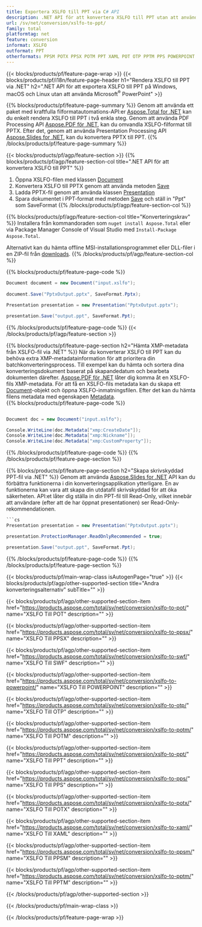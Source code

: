 ```yaml
---
title: Exportera XSLFO till PPT via C# API
description: .NET API för att konvertera XSLFO till PPT utan att använda Microsoft Word
url: /sv/net/conversion/xslfo-to-ppt/
family: total
platformtag: net
feature: conversion
informat: XSLFO
outformat: PPT
otherformats: PPSM POTX PPSX POTM PPT XAML POT OTP PPTM PPS POWERPOINT SWF
---
```

{{< blocks/products/pf/feature-page-wrap >}}
{{< blocks/products/pf/i18n/feature-page-header h1="Rendera XSLFO till PPT via .NET" h2=".NET API för att exportera XSLFO till PPT på Windows, macOS och Linux utan att använda Microsoft<sup>&reg;</sup> PowerPoint" >}}

{{% blocks/products/pf/feature-page-summary %}}
Genom att använda ett paket med kraftfulla filformatautomations-API:er [Aspose.Total for .NET](https://products.aspose.com/total/net/) kan du enkelt rendera XSLFO till PPT i två enkla steg. Genom att använda PDF Processing API [Aspose.PDF för .NET](https://products.aspose.com/pdf/net/), kan du omvandla XSLFO-filformat till PPTX. Efter det, genom att använda Presentation Processing API [Aspose.Slides for .NET](https://products.aspose.com/slides/net/), kan du konvertera PPTX till PPT.
{{% /blocks/products/pf/feature-page-summary  %}}

{{< blocks/products/pf/agp/feature-section >}}
{{% blocks/products/pf/agp/feature-section-col title=".NET API för att konvertera XSLFO till PPT" %}}
1. Öppna XSLFO-filen med klassen [Document](https://apireference.aspose.com/pdf/net/aspose.pdf/document)
2. Konvertera XSLFO till PPTX genom att använda metoden [Save](https://apireference.aspose.com/pdf/net/aspose.pdf.document/save/methods/5)
3. Ladda PPTX-fil genom att använda klassen [Presentation](https://apireference.aspose.com/slides/net/aspose.slides/presentation)
4. Spara dokumentet i PPT-format med metoden [Save](https://apireference.aspose.com/slides/net/aspose.slides.presentation/save/methods/5) och ställ in "Ppt" som SaveFormat
{{% /blocks/products/pf/agp/feature-section-col %}}

{{% blocks/products/pf/agp/feature-section-col title="Konverteringskrav" %}}
Installera från kommandoraden som ```nuget install Aspose.Total``` eller via Package Manager Console of Visual Studio med ```Install-Package Aspose.Total```.

Alternativt kan du hämta offline MSI-installationsprogrammet eller DLL-filer i en ZIP-fil från [downloads](https://downloads.aspose.com/total/net).
{{% /blocks/products/pf/agp/feature-section-col %}}

{{% blocks/products/pf/feature-page-code %}}

```cs
Document document = new Document("input.xslfo");
 
document.Save("PptxOutput.pptx", SaveFormat.Pptx); 

Presentation presentation = new Presentation("PptxOutput.pptx");

presentation.Save("output.ppt", SaveFormat.Ppt);   
```

{{% /blocks/products/pf/feature-page-code %}}
{{< /blocks/products/pf/agp/feature-section >}}

{{% blocks/products/pf/feature-page-section  h2="Hämta XMP-metadata från XSLFO-fil via .NET" %}}
När du konverterar XSLFO till PPT kan du behöva extra XMP-metadatainformation för att prioritera din batchkonverteringsprocess. Till exempel kan du hämta och sortera dina konverteringsdokument baserat på skapandedatum och bearbeta dokumenten därefter. [Aspose.PDF för .NET](https://products.aspose.com/pdf/net/) låter dig komma åt en XSLFO-fils XMP-metadata. För att få en XSLFO-fils metadata kan du skapa ett [Document](https://apireference.aspose.com/pdf/net/aspose.pdf/document)-objekt och öppna XSLFO-inmatningsfilen. Efter det kan du hämta filens metadata med egenskapen [Metadata](https://apireference.aspose.com/pdf/net/aspose.pdf/document/properties/metadata).  
{{% blocks/products/pf/feature-page-code %}}
```cs

Document doc = new Document("input.xslfo");

Console.WriteLine(doc.Metadata["xmp:CreateDate"]);
Console.WriteLine(doc.Metadata["xmp:Nickname"]);
Console.WriteLine(doc.Metadata["xmp:CustomProperty"]);
```

{{% /blocks/products/pf/feature-page-code  %}}
{{% /blocks/products/pf/feature-page-section %}}

{{% blocks/products/pf/feature-page-section  h2="Skapa skrivskyddad PPT-fil via .NET" %}}
Genom att använda [Aspose.Slides for .NET](https://products.aspose.com/slides/net/) API kan du förbättra funktionerna i din konverteringsapplikation ytterligare. En av funktionerna kan vara att skapa din utdatafil skrivskyddad för att öka säkerheten. API:et låter dig ställa in din PPT-fil till Read-Only, vilket innebär att användare (efter att de har öppnat presentationen) ser Read-Only-rekommendationen. 
```cs
```cs
Presentation presentation = new Presentation("PptxOutput.pptx");

presentation.ProtectionManager.ReadOnlyRecommended = true;

presentation.Save("output.ppt", SaveFormat.Ppt);     
```

{{% /blocks/products/pf/feature-page-code  %}}
{{% /blocks/products/pf/feature-page-section %}}

{{< blocks/products/pf/main-wrap-class isAutogenPage="true" >}}
{{< blocks/products/pf/agp/other-supported-section title="Andra konverteringsalternativ" subTitle="" >}}

{{< blocks/products/pf/agp/other-supported-section-item href="https://products.aspose.com/total/sv/net/conversion/xslfo-to-pot/" name="XSLFO Till POT" description="" >}}

{{< blocks/products/pf/agp/other-supported-section-item href="https://products.aspose.com/total/sv/net/conversion/xslfo-to-ppsx/" name="XSLFO Till PPSX" description="" >}}

{{< blocks/products/pf/agp/other-supported-section-item href="https://products.aspose.com/total/sv/net/conversion/xslfo-to-swf/" name="XSLFO Till SWF" description="" >}}

{{< blocks/products/pf/agp/other-supported-section-item href="https://products.aspose.com/total/sv/net/conversion/xslfo-to-powerpoint/" name="XSLFO Till POWERPOINT" description="" >}}

{{< blocks/products/pf/agp/other-supported-section-item href="https://products.aspose.com/total/sv/net/conversion/xslfo-to-otp/" name="XSLFO Till OTP" description="" >}}

{{< blocks/products/pf/agp/other-supported-section-item href="https://products.aspose.com/total/sv/net/conversion/xslfo-to-potm/" name="XSLFO Till POTM" description="" >}}

{{< blocks/products/pf/agp/other-supported-section-item href="https://products.aspose.com/total/sv/net/conversion/xslfo-to-ppt/" name="XSLFO Till PPT" description="" >}}

{{< blocks/products/pf/agp/other-supported-section-item href="https://products.aspose.com/total/sv/net/conversion/xslfo-to-pps/" name="XSLFO Till PPS" description="" >}}

{{< blocks/products/pf/agp/other-supported-section-item href="https://products.aspose.com/total/sv/net/conversion/xslfo-to-potx/" name="XSLFO Till POTX" description="" >}}

{{< blocks/products/pf/agp/other-supported-section-item href="https://products.aspose.com/total/sv/net/conversion/xslfo-to-xaml/" name="XSLFO Till XAML" description="" >}}

{{< blocks/products/pf/agp/other-supported-section-item href="https://products.aspose.com/total/sv/net/conversion/xslfo-to-ppsm/" name="XSLFO Till PPSM" description="" >}}

{{< blocks/products/pf/agp/other-supported-section-item href="https://products.aspose.com/total/sv/net/conversion/xslfo-to-pptm/" name="XSLFO Till PPTM" description="" >}}



{{< /blocks/products/pf/agp/other-supported-section >}}

{{< /blocks/products/pf/main-wrap-class >}}

{{< /blocks/products/pf/feature-page-wrap >}}